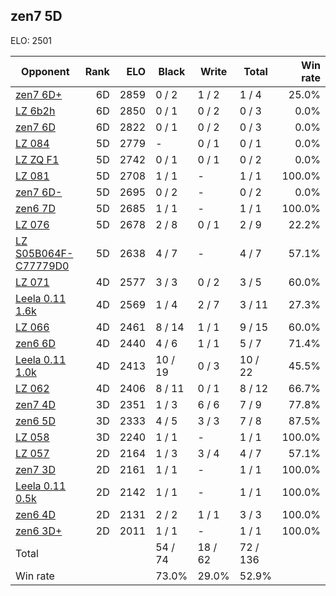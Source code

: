 ## zen7 5D ##

ELO: 2501

Opponent | Rank | ELO | Black | Write | Total | Win rate
---------|-----:|----:|-------|-------|-------|-------:
[zen7 6D+](zen7%206D+.md) | 6D | 2859 | 0 / 2 | 1 / 2 | 1 / 4 | 25.0%
[LZ 6b2h](LZ%206b2h.md) | 6D | 2850 | 0 / 1 | 0 / 2 | 0 / 3 | 0.0%
[zen7 6D](zen7%206D.md) | 6D | 2822 | 0 / 1 | 0 / 2 | 0 / 3 | 0.0%
[LZ 084](LZ%20084.md) | 5D | 2779 | - | 0 / 1 | 0 / 1 | 0.0%
[LZ ZQ F1](LZ%20ZQ%20F1.md) | 5D | 2742 | 0 / 1 | 0 / 1 | 0 / 2 | 0.0%
[LZ 081](LZ%20081.md) | 5D | 2708 | 1 / 1 | - | 1 / 1 | 100.0%
[zen7 6D-](zen7%206D-.md) | 5D | 2695 | 0 / 2 | - | 0 / 2 | 0.0%
[zen6 7D](zen6%207D.md) | 5D | 2685 | 1 / 1 | - | 1 / 1 | 100.0%
[LZ 076](LZ%20076.md) | 5D | 2678 | 2 / 8 | 0 / 1 | 2 / 9 | 22.2%
[LZ S05B064F-C77779D0](LZ%20S05B064F-C77779D0.md) | 5D | 2638 | 4 / 7 | - | 4 / 7 | 57.1%
[LZ 071](LZ%20071.md) | 4D | 2577 | 3 / 3 | 0 / 2 | 3 / 5 | 60.0%
[Leela 0.11 1.6k](Leela%200.11%201.6k.md) | 4D | 2569 | 1 / 4 | 2 / 7 | 3 / 11 | 27.3%
[LZ 066](LZ%20066.md) | 4D | 2461 | 8 / 14 | 1 / 1 | 9 / 15 | 60.0%
[zen6 6D](zen6%206D.md) | 4D | 2440 | 4 / 6 | 1 / 1 | 5 / 7 | 71.4%
[Leela 0.11 1.0k](Leela%200.11%201.0k.md) | 4D | 2413 | 10 / 19 | 0 / 3 | 10 / 22 | 45.5%
[LZ 062](LZ%20062.md) | 4D | 2406 | 8 / 11 | 0 / 1 | 8 / 12 | 66.7%
[zen7 4D](zen7%204D.md) | 3D | 2351 | 1 / 3 | 6 / 6 | 7 / 9 | 77.8%
[zen6 5D](zen6%205D.md) | 3D | 2333 | 4 / 5 | 3 / 3 | 7 / 8 | 87.5%
[LZ 058](LZ%20058.md) | 3D | 2240 | 1 / 1 | - | 1 / 1 | 100.0%
[LZ 057](LZ%20057.md) | 2D | 2164 | 1 / 3 | 3 / 4 | 4 / 7 | 57.1%
[zen7 3D](zen7%203D.md) | 2D | 2161 | 1 / 1 | - | 1 / 1 | 100.0%
[Leela 0.11 0.5k](Leela%200.11%200.5k.md) | 2D | 2142 | 1 / 1 | - | 1 / 1 | 100.0%
[zen6 4D](zen6%204D.md) | 2D | 2131 | 2 / 2 | 1 / 1 | 3 / 3 | 100.0%
[zen6 3D+](zen6%203D+.md) | 2D | 2011 | 1 / 1 | - | 1 / 1 | 100.0%
Total | | | 54 / 74 | 18 / 62 | 72 / 136 | 
Win rate| | | 73.0% | 29.0% | 52.9% | 
